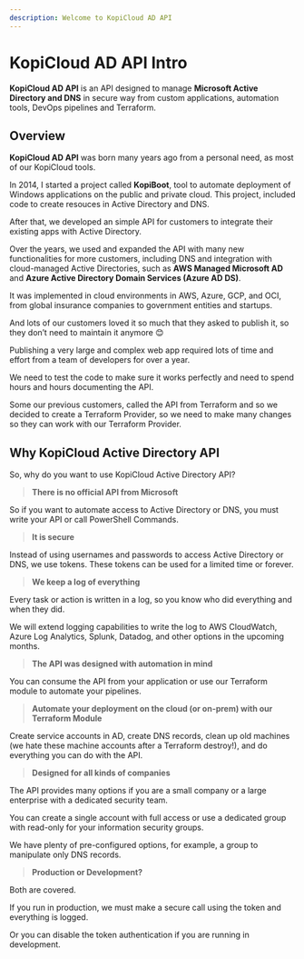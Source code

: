 ```yaml
---
description: Welcome to KopiCloud AD API
---
```


# KopiCloud AD API Intro

**KopiCloud AD API** is an API designed to manage **Microsoft Active Directory and DNS** in secure way from custom applications, automation tools, DevOps pipelines and Terraform.

## Overview

**KopiCloud AD API** was born many years ago from a personal need, as most of our KopiCloud tools. 

In 2014, I started a project called **KopiBoot**, tool to automate deployment of Windows applications on the public and private cloud.
This project, included code to create resouces in Active Directory and DNS.

After that, we developed an simple API for customers to integrate their existing apps with Active Directory. 

Over the years, we used and expanded the API with many new functionalities for more customers, including DNS and integration with cloud-managed Active Directories, such as **AWS Managed Microsoft AD** and **Azure Active Directory Domain Services (Azure AD DS)**. 

It was implemented in cloud environments in AWS, Azure, GCP, and OCI, from global insurance companies to government entities and startups. 

And lots of our customers loved it so much that they asked to publish it, so they don’t need to maintain it anymore 😊

Publishing a very large and complex web app required lots of time and effort from a team of developers for over a year. 

We need to test the code to make sure it works perfectly and need to spend hours and hours documenting the API. 

Some our previous customers, called the API from Terraform and so we decided to create a Terraform Provider, so we need to make many changes so they can work with our Terraform Provider.

## Why KopiCloud Active Directory API

So, why do you want to use KopiCloud Active Directory API? 

> **There is no official API from Microsoft**

So if you want to automate access to Active Directory or DNS, you must write your API or call PowerShell Commands.

> **It is secure**

Instead of using usernames and passwords to access Active Directory or DNS, we use tokens. 
These tokens can be used for a limited time or forever. 

> **We keep a log of everything**

Every task or action is written in a log, so you know who did everything and when they did. 

We will extend logging capabilities to write the log to AWS CloudWatch, Azure Log Analytics, Splunk, Datadog, and other options in the upcoming months.

> **The API was designed with automation in mind**

You can consume the API from your application or use our Terraform module to automate your pipelines.

> **Automate your deployment on the cloud (or on-prem) with our Terraform Module**

Create service accounts in AD, create DNS records, clean up old machines (we hate these machine accounts after a Terraform destroy!), and do everything you can do with the API.

> **Designed for all kinds of companies**

The API provides many options if you are a small company or a large enterprise with a dedicated security team. 

You can create a single account with full access or use a dedicated group with read-only for your information security groups.

We have plenty of pre-configured options, for example, a group to manipulate only DNS records.

> **Production or Development?**

Both are covered. 

If you run in production, we must make a secure call using the token and everything is logged. 

Or you can disable the token authentication if you are running in development.
